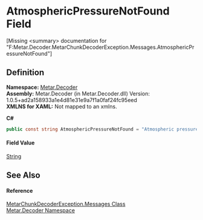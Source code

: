 # AtmosphericPressureNotFound Field


\[Missing &lt;summary&gt; documentation for "F:Metar.Decoder.MetarChunkDecoderException.Messages.AtmosphericPressureNotFound"\]



## Definition
**Namespace:** <a href="N_Metar_Decoder.md">Metar.Decoder</a>  
**Assembly:** Metar.Decoder (in Metar.Decoder.dll) Version: 1.0.5+ad2a158933a1e4d81e31e9a7f1a0faf24fc95eed  
**XMLNS for XAML:** Not mapped to an xmlns.

**C#**
``` C#
public const string AtmosphericPressureNotFound = "Atmospheric pressure not found"
```



#### Field Value
<a href="https://learn.microsoft.com/dotnet/api/system.string" target="_blank" rel="noopener noreferrer">String</a>

## See Also


#### Reference
<a href="T_Metar_Decoder_MetarChunkDecoderException_Messages.md">MetarChunkDecoderException.Messages Class</a>  
<a href="N_Metar_Decoder.md">Metar.Decoder Namespace</a>  

